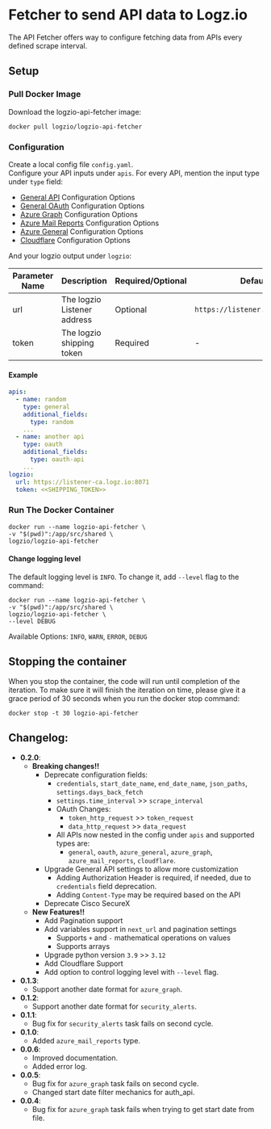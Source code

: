 # Fetcher to send API data to Logz.io
The API Fetcher offers way to configure fetching data from APIs every defined scrape interval.

## Setup

### Pull Docker Image
Download the logzio-api-fetcher image:

```shell
docker pull logzio/logzio-api-fetcher
```

### Configuration
Create a local config file `config.yaml`.  
Configure your API inputs under `apis`. For every API, mention the input type under `type` field:
- [General API](./src/apis/general/README.md) Configuration Options
- [General OAuth](./src/apis/oauth/README.md) Configuration Options
- [Azure Graph](./src/apis/azure/README.MD/#azure-graph) Configuration Options
- [Azure Mail Reports](./src/apis/azure/README.MD/#azure-mail-reports) Configuration Options
- [Azure General](./src/apis/azure/README.MD/#azure-general) Configuration Options
- [Cloudflare](./src/apis/cloudflare/README.md) Configuration Options

And your logzio output under `logzio`:

| Parameter Name | Description                 | Required/Optional | Default                         |
|----------------|-----------------------------|-------------------|---------------------------------|
| url            | The logzio Listener address | Optional          | `https://listener.logz.io:8071` |
| token          | The logzio shipping token   | Required          | -                               |

#### Example
```Yaml
apis:
  - name: random
    type: general
    additional_fields:
      type: random
    ...
  - name: another api
    type: oauth
    additional_fields:
      type: oauth-api
    ...
logzio:
  url: https://listener-ca.logz.io:8071
  token: <<SHIPPING_TOKEN>>
```

### Run The Docker Container
```shell
docker run --name logzio-api-fetcher \
-v "$(pwd)":/app/src/shared \
logzio/logzio-api-fetcher 
```

#### Change logging level
The default logging level is `INFO`. To change it, add `--level` flag to the command:
```shell
docker run --name logzio-api-fetcher \
-v "$(pwd)":/app/src/shared \
logzio/logzio-api-fetcher \
--level DEBUG
```
Available Options: `INFO`, `WARN`, `ERROR`, `DEBUG`

## Stopping the container
When you stop the container, the code will run until completion of the iteration. To make sure it will finish the iteration on time, 
please give it a grace period of 30 seconds when you run the docker stop command:

```shell
docker stop -t 30 logzio-api-fetcher
```

## Changelog:
- **0.2.0**:
  - **Breaking changes!!**
    - Deprecate configuration fields:
      - `credentials`, `start_date_name`, `end_date_name`, `json_paths`, `settings.days_back_fetch`
      - `settings.time_interval` >> `scrape_interval`
      - OAuth Changes:
        - `token_http_request` >> `token_request`
        - `data_http_request` >> `data_request`
      - All APIs now nested in the config under `apis` and supported types are:
        - `general`, `oauth`, `azure_general`, `azure_graph`, `azure_mail_reports`, `cloudflare`.
    - Upgrade General API settings to allow more customization 
      - Adding Authorization Header is required, if needed, due to `credentials` field deprecation.
      - Adding `Content-Type` may be required based on the API
    - Deprecate Cisco SecureX 
  - **New Features!!**
    - Add Pagination support
    - Add variables support in `next_url` and pagination settings
      - Supports `+` and `-` mathematical operations on values
      - Supports arrays
    - Upgrade python version `3.9` >> `3.12`
    - Add Cloudflare Support
    - Add option to control logging level with `--level` flag.
- **0.1.3**:
  - Support another date format for `azure_graph`.
- **0.1.2**:
  - Support another date format for `security_alerts`.
- **0.1.1**:
  - Bug fix for `security_alerts` task fails on second cycle.
- **0.1.0**:
  - Added `azure_mail_reports` type.
- **0.0.6**:
  - Improved documentation.
  - Added error log.
- **0.0.5**:
  - Bug fix for `azure_graph` task fails on second cycle.
  - Changed start date filter mechanics for auth_api.
- **0.0.4**:
  - Bug fix for `azure_graph` task fails when trying to get start date from file.
